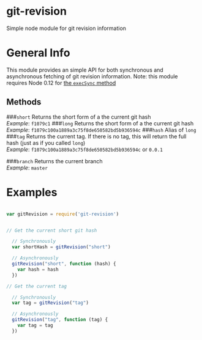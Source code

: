 # git-revision
Simple node module for git revision information

# General Info

This module provides an simple API for both synchronous and asynchronous fetching of git revision information. Note: this module requires Node 0.12 for [the `execSync` method](https://nodejs.org/api/child_process.html#child_process_child_process_execsync_command_options)

## Methods

###`short`
  Returns the short form of a the current git hash  
  _Example_: `f1079c1`
###`long`
  Returns the short form of a the current git hash  
  _Example_: `f1079c100a1889a3c75f8de650582bd5b936594c`
###`hash`
  Alias of `long`
###`tag`
  Returns the current tag. If there is no tag, this will return the full hash (just as if you called `long`)  
  _Example_: `f1079c100a1889a3c75f8de650582bd5b936594c` or `0.0.1`

###`branch`
  Returns the current branch  
  _Example_: `master`

# Examples

```js

var gitRevision = require('git-revision')


// Get the current short git hash

  // Synchronously
  var shortHash = gitRevision("short")

  // Asynchronously
  gitRevision("short", function (hash) {
    var hash = hash
  })

// Get the current tag

  // Synchronously
  var tag = gitRevision("tag")

  // Asynchronously
  gitRevision("tag", function (tag) {
    var tag = tag
  })

```
